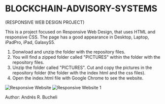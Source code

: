 # BLOCKCHAIN-ADVISORY-SYSTEMS

(RESPONSIVE WEB DESIGN PROJECT)

This is a project focused on Responsive Web Design, that uses HTML and responsive CSS.  The page has a good appearance in Desktop, Laptop, iPadPro, iPad, GalaxyS5.

1) Donwload and unzip the folder with the repository files.
2) You will find a zipped folder called "PICTURES" within the folder with the repository files.
3) Unzip the folder called "PICTURES".  Cut and copy the pictures in the repository folder (the folder with the index html and the css files).
4) Open the index.html file with Google Chrome to see the website.

![Responsive Website](https://github.com/anferebu/BLOCKCHAIN-ADVISORY-SYSTEMS/blob/master/ResponsiveSite.jpg)
![Responsive Website 1](https://github.com/anferebu/BLOCKCHAIN-ADVISORY-SYSTEMS/blob/master/ResponsiveSite1.jpg)

Author: Andrés R. Bucheli


